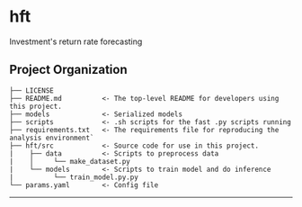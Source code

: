hft
==============================

Investment's return rate forecasting 

Project Organization
------------

    ├── LICENSE
    ├── README.md          <- The top-level README for developers using this project.
    ├── models             <- Serialized models
    ├── scripts            <- .sh scripts for the fast .py scripts running
    ├── requirements.txt   <- The requirements file for reproducing the analysis environment`
    ├── hft/src            <- Source code for use in this project.
    |    ├── data          <- Scripts to preprocess data
    |    │     └── make_dataset.py
    |    └── models        <- Scripts to train model and do inference
    |          └── train_model.py.py
    └── params.yaml        <- Config file

--------
